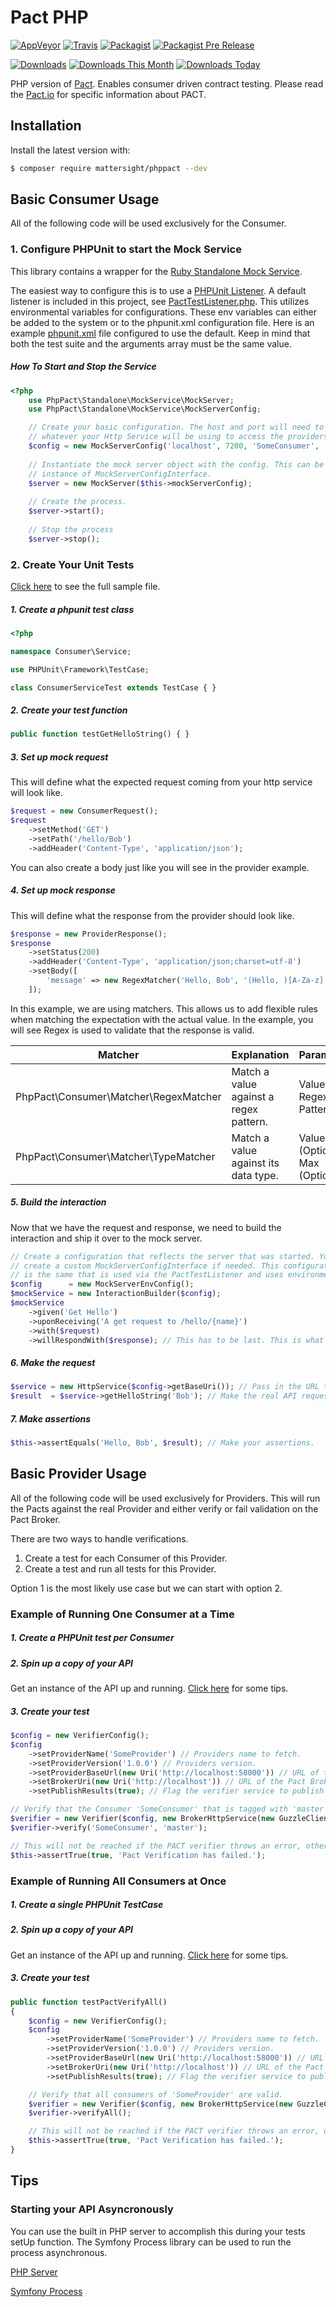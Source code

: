 # Pact PHP

[![AppVeyor](https://img.shields.io/appveyor/ci/mattermack/pact-php.svg?style=flat-square&logo=appveyor)](https://ci.appveyor.com/project/mattermack/pact-php/branch/master)
[![Travis](https://img.shields.io/travis/pact-foundation/pact-php.svg?style=flat-square&logo=travis)](https://travis-ci.org/pact-foundation/pact-php)
[![Packagist](https://img.shields.io/packagist/v/mattersight/phppact.svg?style=flat-square&label=stable)](https://packagist.org/packages/mattersight/phppact)
[![Packagist Pre Release](https://img.shields.io/packagist/vpre/mattersight/phppact.svg?style=flat-square&label=unstable)](https://packagist.org/packages/mattersight/phppact)

[![Downloads](https://img.shields.io/packagist/dt/mattersight/phppact.svg?style=flat-square)](https://packagist.org/packages/mattersight/phppact)
[![Downloads This Month](https://img.shields.io/packagist/dm/mattersight/phppact.svg?style=flat-square)](https://packagist.org/packages/mattersight/phppact)
[![Downloads Today](https://img.shields.io/packagist/dd/mattersight/phppact.svg?style=flat-square)](https://packagist.org/packages/mattersight/phppact)

PHP version of [Pact](https://pact.io). Enables consumer driven contract testing. Please read the [Pact.io](https://pact.io) for specific information about PACT.

## Installation

Install the latest version with:

```bash
$ composer require mattersight/phppact --dev
```

## Basic Consumer Usage

All of the following code will be used exclusively for the Consumer.

### 1. Configure PHPUnit to start the Mock Service

This library contains a wrapper for the [Ruby Standalone Mock Service](https://github.com/pact-foundation/pact-mock_service).

The easiest way to configure this is to use a [PHPUnit Listener](https://phpunit.de/manual/current/en/appendixes.configuration.html#appendixes.configuration.test-listeners). A default listener is included in this project, see [PactTestListener.php](/src/PhpPact/Consumer/Listener/PactTestListener.php). This utilizes environmental variables for configurations. These env variables can either be added to the system or to the phpunit.xml configuration file. Here is an example [phpunit.xml](/example/phpunit.consumer.xml) file configured to use the default. Keep in mind that both the test suite and the arguments array must be the same value.

##### How To Start and Stop the Service

```php
<?php
    use PhpPact\Standalone\MockService\MockServer;
    use PhpPact\Standalone\MockService\MockServerConfig;

    // Create your basic configuration. The host and port will need to match
    // whatever your Http Service will be using to access the providers data.
    $config = new MockServerConfig('localhost', 7200, 'SomeConsumer', 'SomeProvider');
    
    // Instantiate the mock server object with the config. This can be any
    // instance of MockServerConfigInterface.
    $server = new MockServer($this->mockServerConfig);
    
    // Create the process.
    $server->start();
    
    // Stop the process
    $server->stop();
```

### 2. Create Your Unit Tests

[Click here](/example/tests/Consumer/Service/ConsumerServiceHelloTest.php) to see the full sample file.

##### 1. Create a phpunit test class

```php
<?php

namespace Consumer\Service;

use PHPUnit\Framework\TestCase;

class ConsumerServiceTest extends TestCase { }
```

##### 2. Create your test function

```php
public function testGetHelloString() { }
```

##### 3. Set up mock request

This will define what the expected request coming from your http service will look like.

```php
$request = new ConsumerRequest();
$request
    ->setMethod('GET')
    ->setPath('/hello/Bob')
    ->addHeader('Content-Type', 'application/json');
```

You can also create a body just like you will see in the provider example.

##### 4. Set up mock response

This will define what the response from the provider should look like.

```php
$response = new ProviderResponse();
$response
    ->setStatus(200)
    ->addHeader('Content-Type', 'application/json;charset=utf-8')
    ->setBody([
        'message' => new RegexMatcher('Hello, Bob', '(Hello, )[A-Za-z]')
    ]);
```

In this example, we are using matchers. This allows us to add flexible rules when matching the expectation with the actual value. In the example, you will see Regex is used to validate that the response is valid.

Matcher | Explanation | Parameters | Example
---|---|---|---
PhpPact\Consumer\Matcher\RegexMatcher | Match a value against a regex pattern. | Value, Regex Pattern | new RegexMatcher('Hello, Bob', '(Hello, )[A-Za-z]')
PhpPact\Consumer\Matcher\TypeMatcher | Match a value against its data type. | Value, Min (Optional), Max (Optional) | new TypeMatcher(12, 0, 100)

##### 5. Build the interaction

Now that we have the request and response, we need to build the interaction and ship it over to the mock server.

```php
// Create a configuration that reflects the server that was started. You can 
// create a custom MockServerConfigInterface if needed. This configuration
// is the same that is used via the PactTestListener and uses environment variables.
$config      = new MockServerEnvConfig();
$mockService = new InteractionBuilder($config);
$mockService
    ->given('Get Hello')
    ->uponReceiving('A get request to /hello/{name}')
    ->with($request)
    ->willRespondWith($response); // This has to be last. This is what makes an API request to the Mock Server to set the interaction.
```

##### 6. Make the request

```php
$service = new HttpService($config->getBaseUri()); // Pass in the URL to the Mock Server.
$result  = $service->getHelloString('Bob'); // Make the real API request against the Mock Server.
```

##### 7. Make assertions

```php
$this->assertEquals('Hello, Bob', $result); // Make your assertions.
```

## Basic Provider Usage

All of the following code will be used exclusively for Providers. This will run the Pacts against the real Provider and either verify or fail validation on the Pact Broker.

There are two ways to handle verifications.

1. Create a test for each Consumer of this Provider.
2. Create a test and run all tests for this Provider.

Option 1 is the most likely use case but we can start with option 2.

### Example of Running One Consumer at a Time

##### 1. Create a PHPUnit test per Consumer

##### 2. Spin up a copy of your API

Get an instance of the API up and running. [Click here](#starting-your-api) for some tips.

##### 3. Create your test

```php
$config = new VerifierConfig();
$config
    ->setProviderName('SomeProvider') // Providers name to fetch.
    ->setProviderVersion('1.0.0') // Providers version.
    ->setProviderBaseUrl(new Uri('http://localhost:58000')) // URL of the Provider.
    ->setBrokerUri(new Uri('http://localhost')) // URL of the Pact Broker to publish results.
    ->setPublishResults(true); // Flag the verifier service to publish the results to the Pact Broker.

// Verify that the Consumer 'SomeConsumer' that is tagged with 'master' is valid.
$verifier = new Verifier($config, new BrokerHttpService(new GuzzleClient(), $config->getBrokerUri()));
$verifier->verify('SomeConsumer', 'master');

// This will not be reached if the PACT verifier throws an error, otherwise it was successful.
$this->assertTrue(true, 'Pact Verification has failed.');
```

### Example of Running All Consumers at Once

##### 1. Create a single PHPUnit TestCase

##### 2. Spin up a copy of your API

Get an instance of the API up and running. [Click here](#starting-your-api-asyncronously) for some tips.

##### 3. Create your test
```php
public function testPactVerifyAll()
{
    $config = new VerifierConfig();
    $config
        ->setProviderName('SomeProvider') // Providers name to fetch.
        ->setProviderVersion('1.0.0') // Providers version.
        ->setProviderBaseUrl(new Uri('http://localhost:58000')) // URL of the Provider.
        ->setBrokerUri(new Uri('http://localhost')) // URL of the Pact Broker to publish results.
        ->setPublishResults(true); // Flag the verifier service to publish the results to the Pact Broker.

    // Verify that all consumers of 'SomeProvider' are valid.
    $verifier = new Verifier($config, new BrokerHttpService(new GuzzleClient(), $config->getBrokerUri()), new InstallManager());
    $verifier->verifyAll();

    // This will not be reached if the PACT verifier throws an error, otherwise it was successful.
    $this->assertTrue(true, 'Pact Verification has failed.');
}
```

## Tips

### Starting your API Asyncronously

You can use the built in PHP server to accomplish this during your tests setUp function. The Symfony Process library can be used to run the process asynchronous.

[PHP Server](http://php.net/manual/en/features.commandline.webserver.php)

[Symfony Process](https://symfony.com/doc/current/components/process.html)